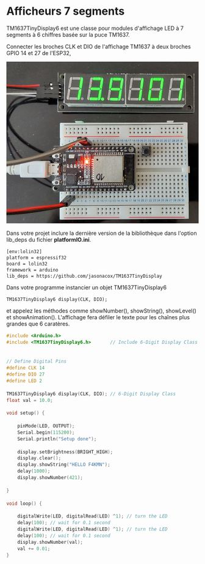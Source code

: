 ﻿# Afficheurs 7 segments  

TM1637TinyDisplay6 est une classe  pour modules d'affichage LED à 7 segments à  6 chiffres basée sur la puce TM1637. 

Connecter les broches CLK et DIO de l'affichage TM1637 à deux broches GPIO 14 et 27 de l'ESP32, 

![Câblage](/20_Afficheur_TM1637/img/cablage.jpg)


Dans votre projet inclure la dernière version de la bibliothèque dans l'option lib_deps du fichier **platformIO.ini**.
```
[env:lolin32]
platform = espressif32
board = lolin32
framework = arduino
lib_deps = https://github.com/jasonacox/TM1637TinyDisplay
```

Dans votre programme instancier un objet TM1637TinyDisplay6 
```
TM1637TinyDisplay6 display(CLK, DIO);
```
et appelez les méthodes comme showNumber(), showString(), showLevel() et showAnimation(). 
L'affichage fera défiler le texte pour les chaînes plus grandes que 6 caratères.
```cpp
#include <Arduino.h>
#include <TM1637TinyDisplay6.h>       // Include 6-Digit Display Class Header


// Define Digital Pins
#define CLK 14
#define DIO 27
#define LED 2

TM1637TinyDisplay6 display(CLK, DIO); // 6-Digit Display Class
float val = 10.0;

void setup() {

    pinMode(LED, OUTPUT);
    Serial.begin(115200);
    Serial.println("Setup done");

    display.setBrightness(BRIGHT_HIGH); 
    display.clear();
    display.showString("HELLO F4KMN");
    delay(1000);
    display.showNumber(421);
    
}

void loop() {

    digitalWrite(LED, digitalRead(LED) ^1); // turn the LED 
    delay(100); // wait for 0.1 second
    digitalWrite(LED, digitalRead(LED) ^1); // turn the LED 
    delay(100); // wait for 0.1 second
    display.showNumber(val);
    val += 0.01;
}
```


 
